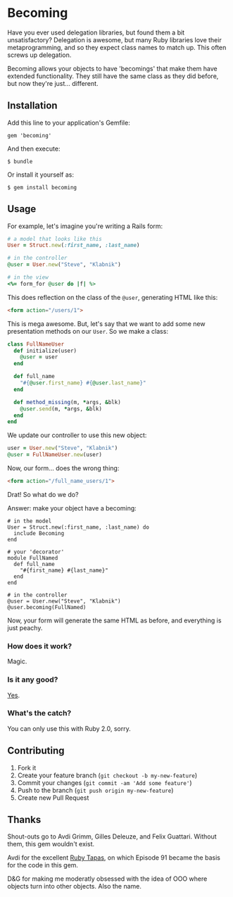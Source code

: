 # Becoming

Have you ever used delegation libraries, but found them a bit unsatisfactory?
Delegation is awesome, but many Ruby libraries love their metaprogramming, and
so they expect class names to match up. This often screws up delegation.

Becoming allows your objects to have 'becomings' that make them have extended
functionality. They still have the same class as they did before, but now
they're just... different.

## Installation

Add this line to your application's Gemfile:

    gem 'becoming'

And then execute:

    $ bundle

Or install it yourself as:

    $ gem install becoming

## Usage

For example, let's imagine you're writing a Rails form:

```ruby
# a model that looks like this
User = Struct.new(:first_name, :last_name)

# in the controller
@user = User.new("Steve", "Klabnik")

# in the view
<%= form_for @user do |f| %>
```

This does reflection on the class of the `@user`, generating HTML like this:

```html
<form action="/users/1">
```

This is mega awesome. But, let's say that we want to add some new presentation
methods on our `User`. So we make a class:

```ruby
class FullNameUser
  def initialize(user)
    @user = user
  end

  def full_name
    "#{@user.first_name} #{@user.last_name}"
  end

  def method_missing(m, *args, &blk)
    @user.send(m, *args, &blk)
  end
end
```

We update our controller to use this new object:

```ruby
user = User.new("Steve", "Klabnik")
@user = FullNameUser.new(user)
```

Now, our form... does the wrong thing:

```html
<form action="/full_name_users/1">
```

Drat! So what do we do?

Answer: make your object have a becoming:

```
# in the model
User = Struct.new(:first_name, :last_name) do
  include Becoming
end

# your 'decorator'
module FullNamed
  def full_name
    "#{first_name} #{last_name}"
  end
end

# in the controller
@user = User.new("Steve", "Klabnik")
@user.becoming(FullNamed)
```

Now, your form will generate the same HTML as before, and everything is
just peachy.

### How does it work?

Magic.

### Is it any good?

[Yes](https://news.ycombinator.com/item?id=3067434).

### What's the catch?

You can only use this with Ruby 2.0, sorry. 

## Contributing

1. Fork it
2. Create your feature branch (`git checkout -b my-new-feature`)
3. Commit your changes (`git commit -am 'Add some feature'`)
4. Push to the branch (`git push origin my-new-feature`)
5. Create new Pull Request

## Thanks

Shout-outs go to Avdi Grimm, Gilles Deleuze, and Felix Guattari. Without them,
this gem wouldn't exist.

Avdi for the excellent [Ruby Tapas](http://www.rubytapas.com/), on which
Episode 91 became the basis for the code in this gem.

D&G for making me moderatly obsessed with the idea of OOO where objects turn
into other objects. Also the name.
